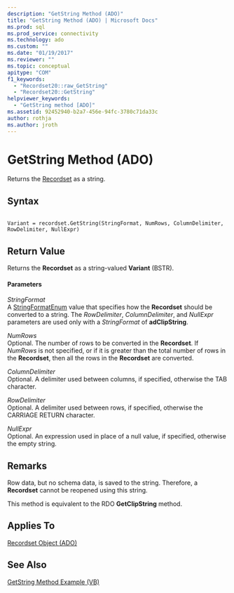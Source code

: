 ```yaml
---
description: "GetString Method (ADO)"
title: "GetString Method (ADO) | Microsoft Docs"
ms.prod: sql
ms.prod_service: connectivity
ms.technology: ado
ms.custom: ""
ms.date: "01/19/2017"
ms.reviewer: ""
ms.topic: conceptual
apitype: "COM"
f1_keywords: 
  - "Recordset20::raw_GetString"
  - "Recordset20::GetString"
helpviewer_keywords: 
  - "GetString method [ADO]"
ms.assetid: 92452940-b2a7-456e-94fc-3780c71da33c
author: rothja
ms.author: jroth
---
```

# GetString Method (ADO)
Returns the [Recordset](./recordset-object-ado.md) as a string.  
  
## Syntax  
  
```  
  
Variant = recordset.GetString(StringFormat, NumRows, ColumnDelimiter, RowDelimiter, NullExpr)  
```  
  
## Return Value  
 Returns the **Recordset** as a string-valued **Variant** (BSTR).  
  
#### Parameters  
 *StringFormat*  
 A [StringFormatEnum](./stringformatenum.md) value that specifies how the **Recordset** should be converted to a string. The *RowDelimiter*, *ColumnDelimiter*, and *NullExpr* parameters are used only with a *StringFormat* of **adClipString**.  
  
 *NumRows*  
 Optional. The number of rows to be converted in the **Recordset**. If *NumRows* is not specified, or if it is greater than the total number of rows in the **Recordset**, then all the rows in the **Recordset** are converted.  
  
 *ColumnDelimiter*  
 Optional. A delimiter used between columns, if specified, otherwise the TAB character.  
  
 *RowDelimiter*  
 Optional. A delimiter used between rows, if specified, otherwise the CARRIAGE RETURN character.  
  
 *NullExpr*  
 Optional. An expression used in place of a null value, if specified, otherwise the empty string.  
  
## Remarks  
 Row data, but no schema data, is saved to the string. Therefore, a **Recordset** cannot be reopened using this string.  
  
 This method is equivalent to the RDO **GetClipString** method.  
  
## Applies To  
 [Recordset Object (ADO)](./recordset-object-ado.md)  
  
## See Also  
 [GetString Method Example (VB)](./getstring-method-example-vb.md)